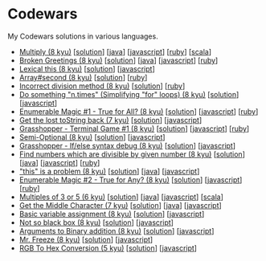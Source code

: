 # Codewars
My Codewars solutions in various languages.

 - [Multiply (8 kyu)](http://www.codewars.com/kata/multiply) [[solution](https://github.com/PaulNoth/codewars/blob/master/multiply/solution.md)] [[java](https://github.com/PaulNoth/codewars/blob/master/multiply/Multiply.java)] [[javascript](https://github.com/PaulNoth/codewars/blob/master/multiply/multiply.js)] [[ruby](https://github.com/PaulNoth/codewars/blob/master/multiply/multiply.rb)] [[scala](https://github.com/PaulNoth/codewars/blob/master/multiply/Multiply.scala)] 
 - [Broken Greetings (8 kyu)](http://www.codewars.com/kata/broken-greetings) [[solution](https://github.com/PaulNoth/codewars/blob/master/broken-greetings/solution.md)] [[java](https://github.com/PaulNoth/codewars/blob/master/broken-greetings/BrokenGreetings.java)] [[javascript](https://github.com/PaulNoth/codewars/blob/master/broken-greetings/broken-greetings.js)] [[ruby](https://github.com/PaulNoth/codewars/blob/master/broken-greetings/broken_greetings.rb)] 
 - [Lexical this (8 kyu)](http://www.codewars.com/kata/lexical-this/) [[solution](https://github.com/PaulNoth/codewars/blob/master/lexical-this/solution.md)] [[javascript](https://github.com/PaulNoth/codewars/blob/master/lexical-this/lexical-this.js)] 
 - [Array#second (8 kyu)](http://www.codewars.com/kata/array-number-second) [[solution](https://github.com/PaulNoth/codewars/blob/master/array-second/solution.md)] [[ruby](https://github.com/PaulNoth/codewars/blob/master/array-second/array-second.rb)] 
 - [Incorrect division method (8 kyu)](http://www.codewars.com/kata/incorrect-division-method) [[solution](https://github.com/PaulNoth/codewars/blob/master/incorrect-division-method/solution.md)] [[ruby](https://github.com/PaulNoth/codewars/blob/master/incorrect-division-method/incorrect_division_method.rb)] 
 - [Do something "n.times" (Simplifying "for" loops) (8 kyu)](http://www.codewars.com/kata/do-something-n-dot-times-simplifying-for-loops)  [[solution](https://github.com/PaulNoth/codewars/blob/master/do-something-n-dot-times-simplifying-for-loops/solution.md)] [[javascript](https://github.com/PaulNoth/codewars/blob/master/do-something-n-dot-times-simplifying-for-loops/times.js)] 
 - [Enumerable Magic #1 - True for All? (8 kyu)](http://www.codewars.com/kata/enumerable-magic-number-1-true-for-all) [[solution](https://github.com/PaulNoth/codewars/blob/master/enumerable-magic-number-1-true-for-all/solution.md)] [[javascript](https://github.com/PaulNoth/codewars/blob/master/enumerable-magic-number-1-true-for-all/enumerable-magic-1.js)] [[ruby](https://github.com/PaulNoth/codewars/blob/master/enumerable-magic-number-1-true-for-all/enumerable_magic_1.rb)] 
 - [Get the lost toString back (7 kyu)](http://www.codewars.com/kata/get-the-lost-tostring-back) [[solution](https://github.com/PaulNoth/codewars/blob/master/get-the-lost-tostring-back/solution.md)] [[javascript](https://github.com/PaulNoth/codewars/blob/master/get-the-lost-tostring-back/get-the-lost-tostring-back.js)] 
 - [Grasshopper - Terminal Game #1 (8 kyu)](http://www.codewars.com/kata/grasshopper-terminal-game-number-1) [[solution](https://github.com/PaulNoth/codewars/blob/master/grasshopper-terminal-game-number-1/solution.md)] [[javascript](https://github.com/PaulNoth/codewars/blob/master/grasshopper-terminal-game-number-1/hero.js)] [[ruby](https://github.com/PaulNoth/codewars/blob/master/grasshopper-terminal-game-number-1/hero.rb)] 
 - [Semi-Optional (8 kyu)](https://www.codewars.com/kata/semi-optional) [[solution](https://github.com/PaulNoth/codewars/blob/master/semi-optional/solution.md)] [[javascript](https://github.com/PaulNoth/codewars/blob/master/semi-optional/semi-optional.js)] 
 - [Grasshopper - If/else syntax debug (8 kyu)](https://www.codewars.com/kata/grasshopper-if-slash-else-syntax-debug) [[solution](https://github.com/PaulNoth/codewars/blob/master/grasshopper-if-slash-else-syntax-debug/solution.md)] [[javascript](https://github.com/PaulNoth/codewars/blob/master/grasshopper-if-slash-else-syntax-debug/grasshopper.js)] 
 - [Find numbers which are divisible by given number (8 kyu)](https://www.codewars.com/kata/find-numbers-which-are-divisible-by-given-number) [[solution](https://github.com/PaulNoth/codewars/blob/master/find-numbers-which-are-divisible-by-given-number/solution.md)] [[java](https://github.com/PaulNoth/codewars/blob/master/find-numbers-which-are-divisible-by-given-number/EvenNumbers.java)] [[javascript](https://github.com/PaulNoth/codewars/blob/master/find-numbers-which-are-divisible-by-given-number/divisible-by.js)] [[ruby](https://github.com/PaulNoth/codewars/blob/master/find-numbers-which-are-divisible-by-given-number/divisible_by.rb)] 
 - ["this" is a problem (8 kyu)](https://www.codewars.com/kata/this-is-a-problem) [[solution](https://github.com/PaulNoth/codewars/blob/master/this-is-a-problem/solution.md)] [[java](https://github.com/PaulNoth/codewars/blob/master/this-is-a-problem/NameMe.java)] [[javascript](https://github.com/PaulNoth/codewars/blob/master/this-is-a-problem/NameMe.js)] 
 - [Enumerable Magic #2 - True for Any? (8 kyu)](https://www.codewars.com/kata/enumerable-magic-number-2-true-for-any) [[solution](https://github.com/PaulNoth/codewars/blob/master/enumerable-magic-number-2-true-for-any/solution.md)] [[javascript](https://github.com/PaulNoth/codewars/blob/master/enumerable-magic-number-2-true-for-any/any.js)] [[ruby](https://github.com/PaulNoth/codewars/blob/master/enumerable-magic-number-2-true-for-any/any.rb)] 
 - [Multiples of 3 or 5 (6 kyu)](https://www.codewars.com/kata/multiples-of-3-or-5) [[solution](https://github.com/PaulNoth/codewars/blob/master/multiples-of-3-or-5/solution.md)] [[java](https://github.com/PaulNoth/codewars/blob/master/multiples-of-3-or-5/Solution.java)] [[javascript](https://github.com/PaulNoth/codewars/blob/master/multiples-of-3-or-5/multiples.js)] [[scala](https://github.com/PaulNoth/codewars/blob/master/multiples-of-3-or-5/MultiplesOf3Or5.scala)]  
 - [Get the Middle Character (7 kyu)](https://www.codewars.com/kata/get-the-middle-character) [[solution](https://github.com/PaulNoth/codewars/blob/master/get-the-middle-character/solution.md)] [[java](https://github.com/PaulNoth/codewars/blob/master/get-the-middle-character/Kata.java)] [[javascript](https://github.com/PaulNoth/codewars/blob/master/get-the-middle-character/kata.js)]  
 - [Basic variable assignment (8 kyu)](https://www.codewars.com/kata/basic-variable-assignment) [[solution](https://github.com/PaulNoth/codewars/blob/master/basic-variable-assignment/solution.md)] [[javascript](https://github.com/PaulNoth/codewars/blob/master/basic-variable-assignment/kata.js)]  
 - [Not so black box (8 kyu)](https://www.codewars.com/kata/not-so-black-box) [[solution](https://github.com/PaulNoth/codewars/blob/master/not-so-black-box/solution.md)] [[javascript](https://github.com/PaulNoth/codewars/blob/master/not-so-black-box/kata.js)]  
 - [Arguments to Binary addition (8 kyu)](https://www.codewars.com/kata/arguments-to-binary-addition) [[solution](https://github.com/PaulNoth/codewars/blob/master/arguments-to-binary-addition/solution.md)] [[javascript](https://github.com/PaulNoth/codewars/blob/master/arguments-to-binary-addition/kata.js)]  
 - [Mr. Freeze (8 kyu)](https://www.codewars.com/kata/mr-freeze) [[solution](https://github.com/PaulNoth/codewars/blob/master/mr-freeze/solution.md)] [[javascript](https://github.com/PaulNoth/codewars/blob/master/mr-freeze/kata.js)]  
 - [RGB To Hex Conversion (5 kyu)](https://www.codewars.com/kata/rgb-to-hex-conversion) [[solution](https://github.com/PaulNoth/codewars/blob/master/rgb-to-hex-conversion/solution.md)] [[javascript](https://github.com/PaulNoth/codewars/blob/master/rgb-to-hex-conversion/kata.js)]  
